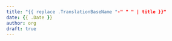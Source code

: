 ```yaml
---
title: "{{ replace .TranslationBaseName "-" " " | title }}"
date: {{ .Date }}
author: org
draft: true
---
```

